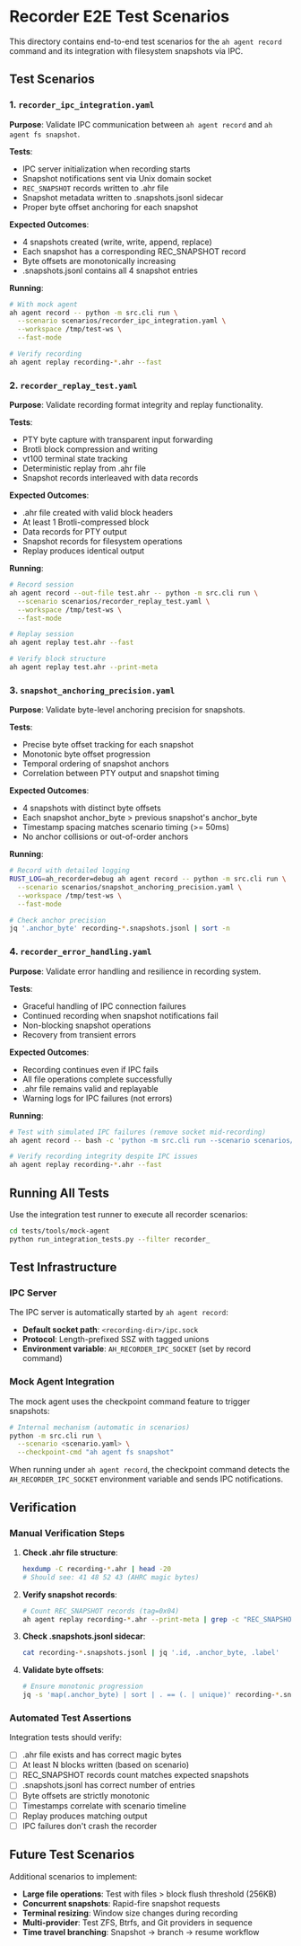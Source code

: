 # Recorder E2E Test Scenarios

This directory contains end-to-end test scenarios for the `ah agent record` command and its integration with filesystem snapshots via IPC.

## Test Scenarios

### 1. `recorder_ipc_integration.yaml`

**Purpose**: Validate IPC communication between `ah agent record` and `ah agent fs snapshot`.

**Tests**:
- IPC server initialization when recording starts
- Snapshot notifications sent via Unix domain socket
- `REC_SNAPSHOT` records written to .ahr file
- Snapshot metadata written to .snapshots.jsonl sidecar
- Proper byte offset anchoring for each snapshot

**Expected Outcomes**:
- 4 snapshots created (write, write, append, replace)
- Each snapshot has a corresponding REC_SNAPSHOT record
- Byte offsets are monotonically increasing
- .snapshots.jsonl contains all 4 snapshot entries

**Running**:
```bash
# With mock agent
ah agent record -- python -m src.cli run \
  --scenario scenarios/recorder_ipc_integration.yaml \
  --workspace /tmp/test-ws \
  --fast-mode

# Verify recording
ah agent replay recording-*.ahr --fast
```

### 2. `recorder_replay_test.yaml`

**Purpose**: Validate recording format integrity and replay functionality.

**Tests**:
- PTY byte capture with transparent input forwarding
- Brotli block compression and writing
- vt100 terminal state tracking
- Deterministic replay from .ahr file
- Snapshot records interleaved with data records

**Expected Outcomes**:
- .ahr file created with valid block headers
- At least 1 Brotli-compressed block
- Data records for PTY output
- Snapshot records for filesystem operations
- Replay produces identical output

**Running**:
```bash
# Record session
ah agent record --out-file test.ahr -- python -m src.cli run \
  --scenario scenarios/recorder_replay_test.yaml \
  --workspace /tmp/test-ws \
  --fast-mode

# Replay session
ah agent replay test.ahr --fast

# Verify block structure
ah agent replay test.ahr --print-meta
```

### 3. `snapshot_anchoring_precision.yaml`

**Purpose**: Validate byte-level anchoring precision for snapshots.

**Tests**:
- Precise byte offset tracking for each snapshot
- Monotonic byte offset progression
- Temporal ordering of snapshot anchors
- Correlation between PTY output and snapshot timing

**Expected Outcomes**:
- 4 snapshots with distinct byte offsets
- Each snapshot anchor_byte > previous snapshot's anchor_byte
- Timestamp spacing matches scenario timing (>= 50ms)
- No anchor collisions or out-of-order anchors

**Running**:
```bash
# Record with detailed logging
RUST_LOG=ah_recorder=debug ah agent record -- python -m src.cli run \
  --scenario scenarios/snapshot_anchoring_precision.yaml \
  --workspace /tmp/test-ws \
  --fast-mode

# Check anchor precision
jq '.anchor_byte' recording-*.snapshots.jsonl | sort -n
```

### 4. `recorder_error_handling.yaml`

**Purpose**: Validate error handling and resilience in recording system.

**Tests**:
- Graceful handling of IPC connection failures
- Continued recording when snapshot notifications fail
- Non-blocking snapshot operations
- Recovery from transient errors

**Expected Outcomes**:
- Recording continues even if IPC fails
- All file operations complete successfully
- .ahr file remains valid and replayable
- Warning logs for IPC failures (not errors)

**Running**:
```bash
# Test with simulated IPC failures (remove socket mid-recording)
ah agent record -- bash -c 'python -m src.cli run --scenario scenarios/recorder_error_handling.yaml --workspace /tmp/test-ws --fast-mode & sleep 1 && rm -f /tmp/*.sock'

# Verify recording integrity despite IPC issues
ah agent replay recording-*.ahr --fast
```

## Running All Tests

Use the integration test runner to execute all recorder scenarios:

```bash
cd tests/tools/mock-agent
python run_integration_tests.py --filter recorder_
```

## Test Infrastructure

### IPC Server

The IPC server is automatically started by `ah agent record`:

- **Default socket path**: `<recording-dir>/ipc.sock`
- **Protocol**: Length-prefixed SSZ with tagged unions
- **Environment variable**: `AH_RECORDER_IPC_SOCKET` (set by record command)

### Mock Agent Integration

The mock agent uses the checkpoint command feature to trigger snapshots:

```bash
# Internal mechanism (automatic in scenarios)
python -m src.cli run \
  --scenario <scenario.yaml> \
  --checkpoint-cmd "ah agent fs snapshot"
```

When running under `ah agent record`, the checkpoint command detects the `AH_RECORDER_IPC_SOCKET` environment variable and sends IPC notifications.

## Verification

### Manual Verification Steps

1. **Check .ahr file structure**:
   ```bash
   hexdump -C recording-*.ahr | head -20
   # Should see: 41 48 52 43 (AHRC magic bytes)
   ```

2. **Verify snapshot records**:
   ```bash
   # Count REC_SNAPSHOT records (tag=0x04)
   ah agent replay recording-*.ahr --print-meta | grep -c "REC_SNAPSHOT"
   ```

3. **Check .snapshots.jsonl sidecar**:
   ```bash
   cat recording-*.snapshots.jsonl | jq '.id, .anchor_byte, .label'
   ```

4. **Validate byte offsets**:
   ```bash
   # Ensure monotonic progression
   jq -s 'map(.anchor_byte) | sort | . == (. | unique)' recording-*.snapshots.jsonl
   ```

### Automated Test Assertions

Integration tests should verify:

- [ ] .ahr file exists and has correct magic bytes
- [ ] At least N blocks written (based on scenario)
- [ ] REC_SNAPSHOT records count matches expected snapshots
- [ ] .snapshots.jsonl has correct number of entries
- [ ] Byte offsets are strictly monotonic
- [ ] Timestamps correlate with scenario timeline
- [ ] Replay produces matching output
- [ ] IPC failures don't crash the recorder

## Future Test Scenarios

Additional scenarios to implement:

- **Large file operations**: Test with files > block flush threshold (256KB)
- **Concurrent snapshots**: Rapid-fire snapshot requests
- **Terminal resizing**: Window size changes during recording
- **Multi-provider**: Test ZFS, Btrfs, and Git providers in sequence
- **Time travel branching**: Snapshot → branch → resume workflow
